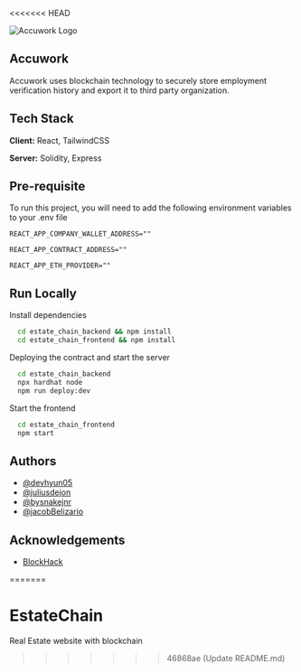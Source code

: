 <<<<<<< HEAD

![Accuwork Logo](https://imageupload.io/ib/LnKn8HRLYCXsCVH_1698528979.png)
## Accuwork 

Accuwork uses blockchain technology to securely store employment verification history and export it to third party organization.


## Tech Stack

**Client:** React, TailwindCSS

**Server:** Solidity, Express


## Pre-requisite

To run this project, you will need to add the following environment variables to your .env file


`REACT_APP_COMPANY_WALLET_ADDRESS=""`

`REACT_APP_CONTRACT_ADDRESS=""`

`REACT_APP_ETH_PROVIDER=""`

## Run Locally


Install dependencies

```bash
  cd estate_chain_backend && npm install
  cd estate_chain_frontend && npm install
```

Deploying the contract and start the server
```bash
  cd estate_chain_backend
  npx hardhat node
  npm run deploy:dev

```

Start the frontend 

```bash
  cd estate_chain_frontend
  npm start
```


## Authors

- [@devhyun05](https://www.github.com/devhyun05)
- [@juliusdejon](https://www.github.com/juliusdejon)
- [@bysnakejnr](https://www.github.com/bysnakejnr)
- [@jacobBelizario](https://www.github.com/jacobBelizario)


## Acknowledgements

 - [BlockHack](https://blockhack.ca/)


=======
# EstateChain
Real Estate website with blockchain
>>>>>>> 46868ae (Update README.md)
